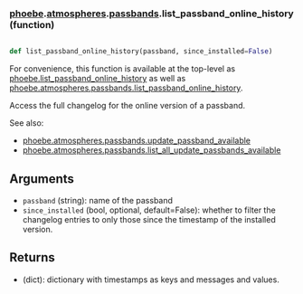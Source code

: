 ### [phoebe](phoebe.md).[atmospheres](phoebe.atmospheres.md).[passbands](phoebe.atmospheres.passbands.md).list_passband_online_history (function)


```py

def list_passband_online_history(passband, since_installed=False)

```



For convenience, this function is available at the top-level as
[phoebe.list_passband_online_history](phoebe.list_passband_online_history.md) as well as
[phoebe.atmospheres.passbands.list_passband_online_history](phoebe.atmospheres.passbands.list_passband_online_history.md).

Access the full changelog for the online version of a passband.

See also:
* [phoebe.atmospheres.passbands.update_passband_available](phoebe.atmospheres.passbands.update_passband_available.md)
* [phoebe.atmospheres.passbands.list_all_update_passbands_available](phoebe.atmospheres.passbands.list_all_update_passbands_available.md)

Arguments
------------
* `passband` (string): name of the passband
* `since_installed` (bool, optional, default=False): whether to filter
    the changelog entries to only those since the timestamp of the installed
    version.

Returns
----------
* (dict): dictionary with timestamps as keys and messages and values.

